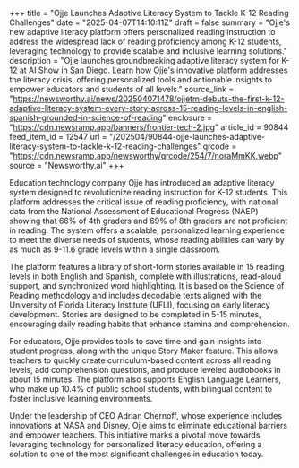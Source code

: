 +++
title = "Ojje Launches Adaptive Literacy System to Tackle K-12 Reading Challenges"
date = "2025-04-07T14:10:11Z"
draft = false
summary = "Ojje's new adaptive literacy platform offers personalized reading instruction to address the widespread lack of reading proficiency among K-12 students, leveraging technology to provide scalable and inclusive learning solutions."
description = "Ojje launches groundbreaking adaptive literacy system for K-12 at AI Show in San Diego. Learn how Ojje's innovative platform addresses the literacy crisis, offering personalized tools and actionable insights to empower educators and students of all levels."
source_link = "https://newsworthy.ai/news/202504071478/ojjetm-debuts-the-first-k-12-adaptive-literacy-system-every-story-across-15-reading-levels-in-english-spanish-grounded-in-science-of-reading"
enclosure = "https://cdn.newsramp.app/banners/frontier-tech-2.jpg"
article_id = 90844
feed_item_id = 12547
url = "/202504/90844-ojje-launches-adaptive-literacy-system-to-tackle-k-12-reading-challenges"
qrcode = "https://cdn.newsramp.app/newsworthy/qrcode/254/7/noraMmKK.webp"
source = "Newsworthy.ai"
+++

<p>Education technology company Ojje has introduced an adaptive literacy system designed to revolutionize reading instruction for K-12 students. This platform addresses the critical issue of reading proficiency, with national data from the National Assessment of Educational Progress (NAEP) showing that 66% of 4th graders and 69% of 8th graders are not proficient in reading. The system offers a scalable, personalized learning experience to meet the diverse needs of students, whose reading abilities can vary by as much as 9-11.6 grade levels within a single classroom.</p><p>The platform features a library of short-form stories available in 15 reading levels in both English and Spanish, complete with illustrations, read-aloud support, and synchronized word highlighting. It is based on the Science of Reading methodology and includes decodable texts aligned with the University of Florida Literacy Institute (UFLI), focusing on early literacy development. Stories are designed to be completed in 5-15 minutes, encouraging daily reading habits that enhance stamina and comprehension.</p><p>For educators, Ojje provides tools to save time and gain insights into student progress, along with the unique Story Maker feature. This allows teachers to quickly create curriculum-based content across all reading levels, add comprehension questions, and produce leveled audiobooks in about 15 minutes. The platform also supports English Language Learners, who make up 10.4% of public school students, with bilingual content to foster inclusive learning environments.</p><p>Under the leadership of CEO Adrian Chernoff, whose experience includes innovations at NASA and Disney, Ojje aims to eliminate educational barriers and empower teachers. This initiative marks a pivotal move towards leveraging technology for personalized literacy education, offering a solution to one of the most significant challenges in education today.</p>
